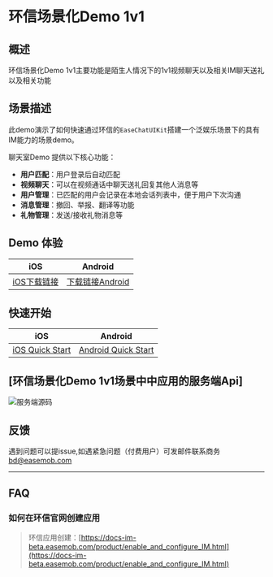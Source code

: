 # 环信场景化Demo 1v1


## 概述

环信场景化Demo 1v1主要功能是陌生人情况下的1v1视频聊天以及相关IM聊天送礼以及相关功能

## 场景描述

此demo演示了如何快速通过环信的`EaseChatUIKit`搭建一个泛娱乐场景下的具有IM能力的场景demo。

聊天室Demo 提供以下核心功能：
- **用户匹配**：用户登录后自动匹配
- **视频聊天**：可以在视频通话中聊天送礼回复其他人消息等
- **用户管理**：已匹配的用户会记录在本地会话列表中，便于用户下次沟通
- **消息管理**：撤回、举报、翻译等功能
- **礼物管理**：发送/接收礼物消息等



## Demo 体验
| iOS                                                          | Android                                                      |
| ------------------------------------------------------------ | ------------------------------------------------------------ |
| [iOS下载链接](https://testflight.apple.com/join/KBGvQWej)| [下载链接Android](https://download-sdk.oss-cn-beijing.aliyuncs.com/downloads/1v1SenceDemo.apk) |

## 快速开始

| iOS                                            | Android                                    | 
|------------------------------------------------|--------------------------------------------|
| [iOS Quick Start](iOS/README.md) | [Android  Quick Start](Android/README.md) | 

## [环信场景化Demo 1v1场景中中应用的服务端Api]

![服务端源码](https://github.com/easemob/easemob-demo-appserver/tree/dev-1v1video)


## 反馈

遇到问题可以提issue,如遇紧急问题（付费用户）可发邮件联系商务 bd@easemob.com

---

## FAQ

### 如何在环信官网创建应用

> 环信应用创建：[https://docs-im-beta.easemob.com/product/enable_and_configure_IM.html](https://docs-im-beta.easemob.com/product/enable_and_configure_IM.html)

